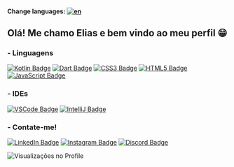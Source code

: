 #### Change languages: [![en](https://img.shields.io/badge/lang-en-red.svg)](https://github.com/EliasDalvite/EliasDalvite/blob/main/README.en.md)
## Olá! Me chamo Elias e bem vindo ao meu perfil 😁

### - Linguagens

[![Kotlin Badge](https://img.shields.io/badge/Kotlin-0095D5?&style=for-the-badge&logo=kotlin&logoColor=white)](https://github.com/EliasDalvite/) [![Dart Badge](https://img.shields.io/badge/Dart-0175C2?style=for-the-badge&logo=dart&logoColor=white)](https://github.com/EliasDalvite/) [![CSS3 Badge](https://img.shields.io/badge/CSS3-1572B6?style=for-the-badge&logo=css3&logoColor=white)](https://github.com/EliasDalvite/) [![HTML5 Badge](https://img.shields.io/badge/HTML5-E34F26?style=for-the-badge&logo=html5&logoColor=white)](https://github.com/EliasDalvite/) [![JavaScript Badge](https://img.shields.io/badge/JavaScript-323330?style=for-the-badge&logo=javascript&logoColor=F7DF1E)](https://github.com/EliasDalvite/)

### - IDEs

[![VSCode Badge](https://img.shields.io/badge/VSCode-0078D4?style=for-the-badge&logo=visual%20studio%20code&logoColor=white)](https://github.com/EliasDalvite/) [![IntelliJ Badge](https://img.shields.io/badge/IntelliJ_IDEA-000000.svg?style=for-the-badge&logo=intellij-idea&logoColor=white)](https://github.com/EliasDalvite/)

### - Contate-me!

[![LinkedIn Badge](https://img.shields.io/badge/LinkedIn-0077B5?style=for-the-badge&logo=linkedin&logoColor=white)](https://github.com/EliasDalvite/) [![Instagram Badge](https://img.shields.io/badge/Instagram-E4405F?style=for-the-badge&logo=instagram&logoColor=white)](https://github.com/EliasDalvite/) [![Discord Badge](https://img.shields.io/badge/Discord-5865F2?style=for-the-badge&logo=discord&logoColor=white)](https://github.com/EliasDalvite/)

![Visualizações no Profile](https://komarev.com/ghpvc/?username=eliasdalvite&theme=)


<!--- Funcional!!  ![Linguagens mais usadas](https://github-readme-stats.vercel.app/api/top-langs/?username=eliasdalvite) -->
<!--- badges: https://github.com/alexandresanlim/Badges4-README.md-Profile -->
